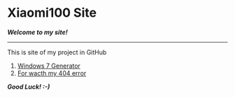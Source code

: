 # Xiaomi100 Site
___Welcome to my site!___

---
This is site of my project in GitHub

1. [Windows 7 Generator](https://xiaomi100.github.io/Windows-7-Generator/)
2. [For wacth my 404 error](https://xiaomi100.github.io/Gugl/)

___Good Luck! :-)___
